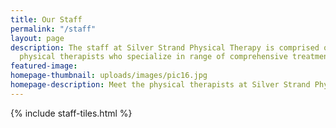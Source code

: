 ```yaml
---
title: Our Staff
permalink: "/staff"
layout: page
description: The staff at Silver Strand Physical Therapy is comprised of certified
  physical therapists who specialize in range of comprehensive treatment options.
featured-image:
homepage-thumbnail: uploads/images/pic16.jpg
homepage-description: Meet the physical therapists at Silver Strand Physical Therapy.
---
```


{% include staff-tiles.html %}
